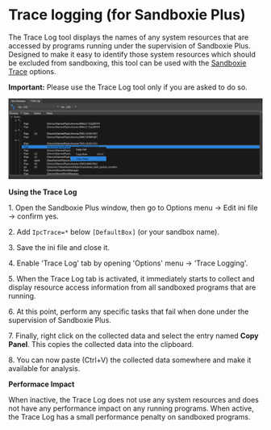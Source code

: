 # Trace logging (for Sandboxie Plus)

The Trace Log tool displays the names of any system resources that are accessed by programs running under the supervision of Sandboxie Plus. Designed to make it easy to identify those system resources which should be excluded from sandboxing, this tool can be used with the [Sandboxie Trace](SandboxieTrace.md) options.

**Important:** Please use the Trace Log tool only if you are asked to do so.

![](../Media/TraceLog.png)

**Using the Trace Log**

1\. Open the Sandboxie Plus window, then go to Options menu -> Edit ini file -> confirm yes.

2\. Add `IpcTrace=*` below `[DefaultBox]` (or your sandbox name).

3\. Save the ini file and close it.

4\. Enable 'Trace Log' tab by opening 'Options' menu -> 'Trace Logging'.

5\. When the Trace Log tab is activated, it immediately starts to collect and display resource access information from all sandboxed programs that are running.

6\. At this point, perform any specific tasks that fail when done under the supervision of Sandboxie Plus.

7\. Finally, right click on the collected data and select the entry named **Copy Panel**. This copies the collected data into the clipboard.

8\. You can now paste (Ctrl+V) the collected data somewhere and make it available for analysis.

**Performace Impact**

When inactive, the Trace Log does not use any system resources and does not have any performance impact on any running programs. When active, the Trace Log has a small performance penalty on sandboxed programs.
